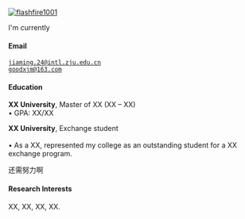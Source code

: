 [![flashfire1001](https://img.shields.io/badge/flashfire1001-github-blue?logo=github)](https://github.com/firefire1001)

I'm currently 

#### Email

<code>jiaming.24@intl.zju.edu.cn</code>  
<code>goodxjm@163.com</code>

#### Education  
**XX University**, Master of XX (XX – XX)  
• GPA: XX/XX  

**XX University**, Exchange student <br>  
• As a XX, represented my college as an outstanding student for a XX exchange program. 

还需努力啊 

#### Research Interests  
XX, XX, XX, XX.

